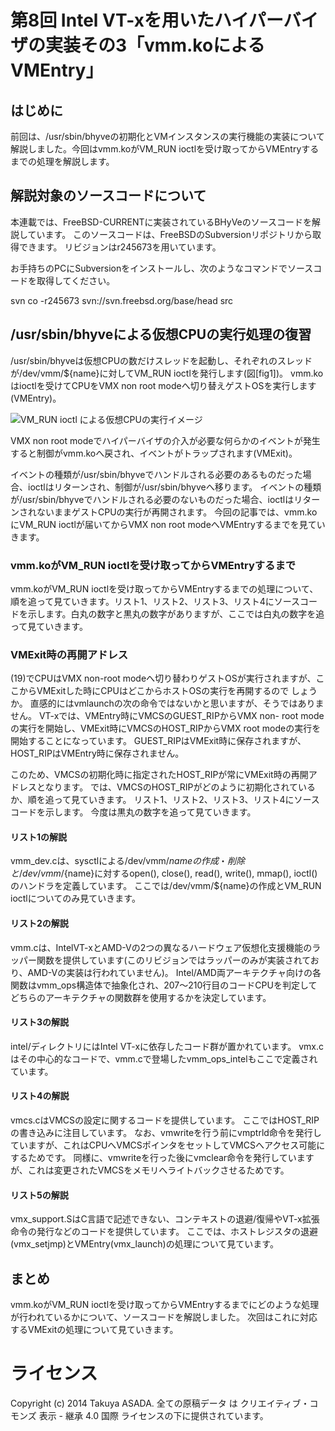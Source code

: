 # 第8回 Intel VT-xを用いたハイパーバイザの実装その3「vmm.koによるVMEntry」


## はじめに

前回は、/usr/sbin/bhyveの初期化とVMインスタンスの実行機能の実装について解説しました。今回はvmm.koがVM_RUN ioctlを受け取ってからVMEntryするまでの処理を解説します。

## 解説対象のソースコードについて

本連載では、FreeBSD-CURRENTに実装されているBHyVeのソースコードを解説しています。
このソースコードは、FreeBSDのSubversionリポジトリから取得できます。
リビジョンはr245673を用いています。

お手持ちのPCにSubversionをインストールし、次のようなコマンドでソースコードを取得してください。

svn co -r245673 svn://svn.freebsd.org/base/head src

## /usr/sbin/bhyveによる仮想CPUの実行処理の復習

/usr/sbin/bhyveは仮想CPUの数だけスレッドを起動し、それぞれのスレッドが/dev/vmm/${name}に対してVM_RUN ioctlを発行します(図[fig1])。
vmm.koはioctlを受けてCPUをVMX non root modeへ切り替えゲストOSを実行します(VMEntry)。


![VM_RUN ioctl による仮想CPUの実行イメージ](figures/part8_fig1 "図1")

VMX non root modeでハイパーバイザの介入が必要な何らかのイベントが発生すると制御がvmm.koへ戻され、イベントがトラップされます(VMExit)。

イベントの種類が/usr/sbin/bhyveでハンドルされる必要のあるものだった場合、ioctlはリターンされ、制御が/usr/sbin/bhyveへ移ります。
イベントの種類が/usr/sbin/bhyveでハンドルされる必要のないものだった場合、ioctlはリターンされないままゲストCPUの実行が再開されます。
今回の記事では、vmm.koにVM_RUN ioctlが届いてからVMX non root modeへVMEntryするまでを見ていきます。


### vmm.koがVM_RUN ioctlを受け取ってからVMEntryするまで

vmm.koがVM_RUN ioctlを受け取ってからVMEntryするまでの処理について、順を追って見ていきます。リスト1、リスト2、リスト3、リスト4にソースコードを示します。白丸の数字と黒丸の数字がありますが、ここでは白丸の数字を追って見ていきます。

### VMExit時の再開アドレス

(19)でCPUはVMX non-root modeへ切り替わりゲストOSが実行されますが、ここからVMExitした時にCPUはどこからホストOSの実行を再開するので しょうか。
直感的にはvmlaunchの次の命令ではないかと思いますが、そうではありません。
VT-xでは、VMEntry時にVMCSのGUEST_RIPからVMX non- root modeの実行を開始し、VMExit時にVMCSのHOST_RIPからVMX root modeの実行を開始することになっています。
GUEST_RIPはVMExit時に保存されますが、HOST_RIPはVMEntry時に保存されません。

このため、VMCSの初期化時に指定されたHOST_RIPが常にVMExit時の再開アドレスとなります。
では、VMCSのHOST_RIPがどのように初期化されているか、順を追って見ていきます。
リスト1、リスト2、リスト3、リスト4にソースコードを示します。
今度は黒丸の数字を追って見ていきます。


#### リスト1の解説

vmm_dev.cは、sysctlによる/dev/vmm/${name}の作成・削除と/dev/vmm/${name}に対するopen(), close(), read(), write(), mmap(), ioctl()のハンドラを定義しています。
ここでは/dev/vmm/${name}の作成とVM_RUN ioctlについてのみ見ていきます。

#### リスト2の解説

vmm.cは、IntelVT-xとAMD-Vの2つの異なるハードウェア仮想化支援機能のラッパー関数を提供しています(このリビジョンではラッパーのみが実装されており、AMD-Vの実装は行われていません)。
Intel/AMD両アーキテクチャ向けの各関数はvmm_ops構造体で抽象化され、207〜210行目のコードCPUを判定してどちらのアーキテクチャの関数群を使用するかを決定しています。

#### リスト3の解説

intel/ディレクトリにはIntel VT-xに依存したコード群が置かれています。
vmx.cはその中心的なコードで、vmm.cで登場したvmm_ops_intelもここで定義されています。

#### リスト4の解説

vmcs.cはVMCSの設定に関するコードを提供しています。
ここではHOST_RIPの書き込みに注目しています。
なお、vmwriteを行う前にvmptrld命令を発行していますが、これはCPUへVMCSポインタをセットしてVMCSへアクセス可能にするためです。
同様に、vmwriteを行った後にvmclear命令を発行していますが、これは変更されたVMCSをメモリへライトバックさせるためです。

#### リスト5の解説

vmx_support.SはC言語で記述できない、コンテキストの退避/復帰やVT-x拡張命令の発行などのコードを提供しています。
ここでは、ホストレジスタの退避(vmx_setjmp)とVMEntry(vmx_launch)の処理について見ています。

## まとめ

vmm.koがVM_RUN ioctlを受け取ってからVMEntryするまでにどのような処理が行われているかについて、ソースコードを解説しました。
次回はこれに対応するVMExitの処理について見ていきます。

ライセンス
==========

Copyright (c) 2014 Takuya ASADA. 全ての原稿データ は
クリエイティブ・コモンズ 表示 - 継承 4.0 国際
ライセンスの下に提供されています。
